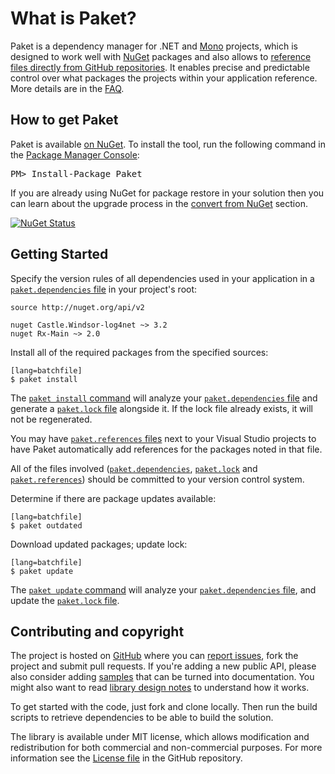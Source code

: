 # What is Paket?

Paket is a dependency manager for .NET and [Mono][mono] projects, which is designed to work well with [NuGet][nuget] packages and also allows to [reference files directly from GitHub repositories](github_dependencies.html).
It enables precise and predictable control over what packages the projects within your application reference. More details are in the [FAQ](faq.html).

  [mono]: http://www.mono-project.com/
  [bundler]: http://bundler.io/
  [nuget]: https://www.nuget.org/

## How to get Paket

<div class="row">
  <div class="span1"></div>
  <div class="span6">
    <div class="well well-small" id="nuget">
      Paket is available <a href="https://nuget.org/packages/Paket">on NuGet</a>.
      To install the tool, run the following command in the <a href="http://docs.nuget.org/docs/start-here/using-the-package-manager-console">Package Manager Console</a>:
      <pre>PM> Install-Package Paket</pre>
    </div>
  </div>
  <div class="span1"></div>
</div>

If you are already using NuGet for package restore in your solution then you can learn about the upgrade process in the [convert from NuGet](convert_from_nuget.html) section.

[![NuGet Status](http://img.shields.io/nuget/v/Paket.svg?style=flat)](https://www.nuget.org/packages/Paket/)

## Getting Started

Specify the version rules of all dependencies used in your application in a [`paket.dependencies` file](dependencies_file.html) in your project's root:

    source http://nuget.org/api/v2

    nuget Castle.Windsor-log4net ~> 3.2
    nuget Rx-Main ~> 2.0

Install all of the required packages from the specified sources:

    [lang=batchfile]
    $ paket install

The [`paket install` command](paket_install.html) will analyze your [`paket.dependencies` file](dependencies_file.html) and generate a [`paket.lock` file](lock_file.html) alongside it.
If the lock file already exists, it will not be regenerated.

You may have [`paket.references` files](references_files.html) next to your Visual Studio projects to have Paket automatically add references for the packages noted in that file.

All of the files involved ([`paket.dependencies`](dependencies_file.html), [`paket.lock`](lock_file.html) and [`paket.references`](references_files.html)) should be committed to your version control system.

Determine if there are package updates available:

    [lang=batchfile]
    $ paket outdated

Download updated packages; update lock:

    [lang=batchfile]
    $ paket update

The [`paket update` command](paket_update.html) will analyze your [`paket.dependencies` file](dependencies_file.html), and update the [`paket.lock` file](lock_file.html).

Contributing and copyright
--------------------------

The project is hosted on [GitHub][gh] where you can [report issues][issues], fork
the project and submit pull requests. If you're adding a new public API, please also
consider adding [samples][content] that can be turned into documentation. You might
also want to read [library design notes][readme] to understand how it works.

To get started with the code, just fork and clone locally. Then run the build
scripts to retrieve dependencies to be able to build the solution.

The library is available under MIT license, which allows modification and
redistribution for both commercial and non-commercial purposes. For more information see the
[License file][license] in the GitHub repository.

  [content]: https://github.com/fsprojects/Paket/tree/master/docs/content
  [gh]: https://github.com/fsprojects/Paket
  [issues]: https://github.com/fsprojects/Paket/issues
  [readme]: https://github.com/fsprojects/Paket/blob/master/README.md
  [license]: https://github.com/fsprojects/Paket/blob/master/LICENSE.txt
